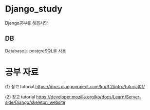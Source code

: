 # Django_study
Django공부를 해봅시당
## DB
Database는 postgreSQL을 사용


# 공부 자료
(1) 장고 tutorial
https://docs.djangoproject.com/ko/3.2/intro/tutorial01/

(2) 장고 tutorial
https://developer.mozilla.org/ko/docs/Learn/Server-side/Django/skeleton_website



